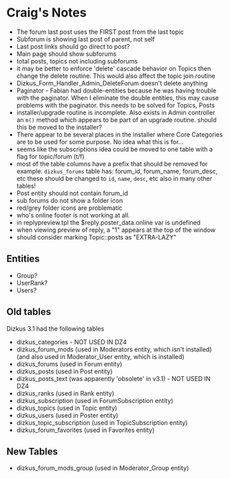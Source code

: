Craig's Notes
=============

 - The forum last post uses the FIRST post from the last topic
 - Subforum is showing last post of parent, not self
 - Last post links should go direct to post?
 - Main page should show subforums
 - total posts, topics not including subforums
 - it may be better to enforce 'delete' cascade behavior on Topics then change
   the delete routine. This would also affect the topic join routine
 - Dizkus_Form_Handler_Admin_DeleteForum doesn't delete anything
 - Paginator - Fabian had double-entities because he was having trouble with 
   the paginator. When I eliminate the double entities, this may cause problems
   with the paginator. this needs to be solved for Topics, Posts
 - installer/upgrade routine is incomplete. Also exists in Admin controller an
   `m()` method which appears to be part of an upgrade routine. should this be
   moved to the installer?
 - There appear to be several places in the installer where Core Categories are
   to be used for some purpose. No idea what this is for...
 - seems like the subscriptions idea could be moved to one table with a flag
   for topic/forum (t/f)
 - most of the table columns have a prefix that should be removed
   for example: `dizkus_forums` table has: forum_id, forum_name, forum_desc, etc
   these should be changed to `id`, `name`, `desc`, etc
   also in many other tables!
 - Post entity should not contain forum_id
 - sub forums do not show a folder icon
 - red/grey folder icons are problematic
 - who's online footer is not working at all.
 - in replypreview.tpl the $reply.poster_data.online var is undefined
 - when viewing preview of reply, a "1" appears at the top of the window
 - should consider marking Topic::posts as "EXTRA-LAZY"

Entities
--------

 - Group?
 - UserRank?
 - Users?


Old tables
----------

Dizkus 3.1 had the following tables
 - dizkus_categories - NOT USED IN DZ4
 - dizkus_forum_mods (used in Moderators entity, which isn't installed)
       (and also used in Moderator_User entity, which is installed)
 - dizkus_forums (used in Forum entity)
 - dizkus_posts (used in Post entity)
 - dizkus_posts_text (was apparently 'obsolete' in v3.1) - NOT USED IN DZ4
 - dizkus_ranks (used in Rank entity)
 - dizkus_subscription (used in ForumSubscription entity)
 - dizkus_topics (used in Topic entity)
 - dizkus_users (used in Poster entity)
 - dizkus_topic_subscription (used in TopicSubscription entity)
 - dizkus_forum_favorites (used in Favorites entity)

New Tables
----------

 - dizkus_forum_mods_group (used in Moderator_Group entity)
